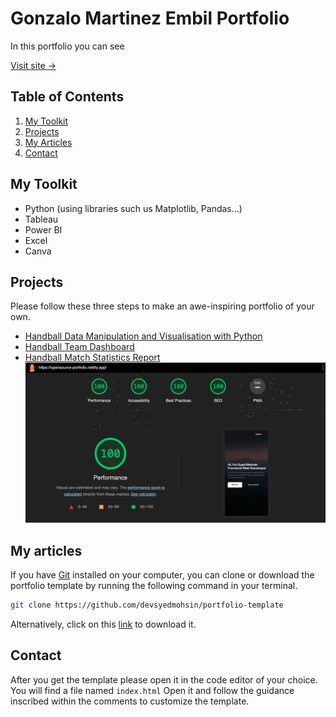 # Gonzalo Martinez Embil Portfolio

In this portfolio you can see

[Visit site &rarr;](https://gonzaloembil.github.io/gonzaloembil.io/)

## Table of Contents

1. [My Toolkit](#my-toolkit)
1. [Projects](#projects)
1. [My Articles](#my-articles)
1. [Contact](#contact)

## My Toolkit

- Python (using libraries such us Matplotlib, Pandas...)
- Tableau
- Power BI
- Excel
- Canva

## Projects

Please follow these three steps to make an awe-inspiring portfolio of your own.

- [Handball Data Manipulation and Visualisation with Python](#cloning-the-repository)
- [Handball Team Dashboard](#editing-the-template)
- [Handball Match Statistics Report](#deploying-the-site)
  <img src="assets/images/lighthouse.png" alt="lighthouse report with 100% scores">

## My articles

If you have [Git](https://git-scm.com/) installed on your computer, you can clone or download the portfolio template by running the following command in your terminal.

```bash
git clone https://github.com/devsyedmohsin/portfolio-template
```

Alternatively, click on this [link](https://github.com/devsyedmohsin/portfolio-template/archive/refs/heads/main.zip) to download it.

## Contact

After you get the template please open it in the code editor of your choice.
You will find a file named `index.html` Open it and follow the guidance inscribed within the comments to customize the template.
